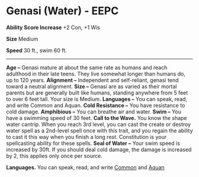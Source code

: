 Genasi (Water) - EEPC
=====================

**Ability Score Increase** +2 Con, +1 Wis

**Size** Medium

**Speed** 30 ft., swim 60 ft.

* * *

**Age –** Genasi mature at about the same rate as humans and reach adulthood in their late teens. They live somewhat longer than humans do, up to 120 years.  **Alignment –** Independent and self-reliant, genasi tend toward a neutral alignment.  **Size –** Genasi are as varied as their mortal parents but are generally built like humans, standing anywhere from 5 feet to over 6 feet tall. Your size is Medium.  **Languages –** You can speak, read, and write Common and Aquan.  **Cold Resistance –** You have resistance to cold damage.  **Amphibious –** You can breathe air and water.  **Swim –** You have a swimming speed of 30 feet.  **Call to the Wave.** You know the shape water cantrip. When you reach 3rd level, you can cast the create or destroy water spell as a 2nd-level spell once with this trait, and you regain the ability to cast it this way when you finish a long rest. Constitution is your spellcasting ability for these spells.  **Seal of Water –** Your swim speed is increased by 30ft. If you should deal cold damage, the damage is increased by 2, this applies only once per source.

**Languages.** You can speak, read, and write [Common](/w/Ecaros-xohoo/a/common-article) and [Aquan](/w/Ecaros-xohoo/a/aquan-article)
